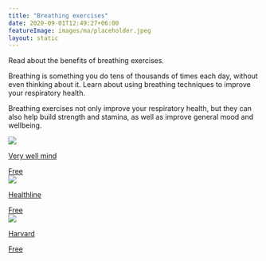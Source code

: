 ```yaml
---
title: "Breathing exercises"
date: 2020-09-01T12:49:27+06:00
featureImage: images/ma/placeholder.jpeg
layout: static
---
```


Read about the benefits of breathing exercises.

Breathing is something you do tens of thousands of times each day, without even thinking about it. Learn about using breathing techniques to improve your respiratory health.

Breathing exercises not only improve your respiratory health, but they can also help build strength and stamina, as well as improve general mood and wellbeing.

<a class="ma-link" href="https://www.verywellmind.com/the-benefits-of-deep-breathing-5208001"><div class="ma-card ma-card-Health"><div class="ma-icon"><img src ="/images/icon-check.png"/></div><div class="ma-name"><p>Very well mind</p></div><div class="ma-paid-text"><span>Free</span></div></div></a><a class="ma-link" href="https://www.healthline.com/health/how-to-increase-lung-capacity"><div class="ma-card ma-card-Health"><div class="ma-icon"><img src ="/images/icon-check.png"/></div><div class="ma-name"><p>Healthline</p></div><div class="ma-paid-text"><span>Free</span></div></div></a><a class="ma-link" href="https://www.health.harvard.edu/staying-healthy/breathing-your-way-to-better-health"><div class="ma-card ma-card-Health"><div class="ma-icon"><img src ="/images/icon-check.png"/></div><div class="ma-name"><p>Harvard</p></div><div class="ma-paid-text"><span>Free</span></div></div></a>  

<br/><br/>






